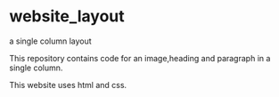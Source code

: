 # website_layout
a single column layout

This repository contains code for an image,heading and paragraph in a single column.

This website uses html and css.
